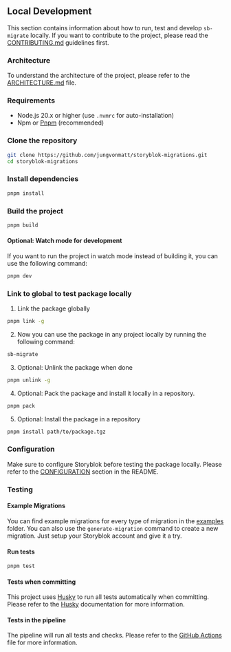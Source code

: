## Local Development

This section contains information about how to run, test and develop `sb-migrate` locally. If you want to contribute to the project, please read the [CONTRIBUTING.md](CONTRIBUTING.md) guidelines first.

### Architecture

To understand the architecture of the project, please refer to the [ARCHITECTURE.md](ARCHITECTURE.md) file.

### Requirements

- Node.js 20.x or higher (use `.nvmrc` for auto-installation)
- Npm or [Pnpm](https://pnpm.io/installation) (recommended)

### Clone the repository

```bash
git clone https://github.com/jungvonmatt/storyblok-migrations.git
cd storyblok-migrations
```

### Install dependencies

```bash
pnpm install
```

### Build the project

```bash
pnpm build
```

#### Optional: Watch mode for development

If you want to run the project in watch mode instead of building it, you can use the following command:

```bash
pnpm dev
```

### Link to global to test package locally

1. Link the package globally

```bash
pnpm link -g
```

2. Now you can use the package in any project locally by running the following command:

```bash
sb-migrate
```

3. Optional: Unlink the package when done

```bash
pnpm unlink -g
```

4. Optional: Pack the package and install it locally in a repository.

```bash
pnpm pack
```

5. Optional: Install the package in a repository

```bash
pnpm install path/to/package.tgz
```

### Configuration

Make sure to configure Storyblok before testing the package locally. Please refer to the [CONFIGURATION](README.md#configuration) section in the README.

### Testing

#### Example Migrations

You can find example migrations for every type of migration in the [examples](examples) folder. You can also use the `generate-migration` command to create a new migration. Just setup your Storyblok account and give it a try.

#### Run tests

```bash
pnpm test
```

#### Tests when committing

This project uses [Husky](https://typicode.github.io/husky/#/) to run all tests automatically when committing. Please refer to the [Husky](https://typicode.github.io/husky/#/) documentation for more information.

#### Tests in the pipeline

The pipeline will run all tests and checks. Please refer to the [GitHub Actions](.github/workflows/test.yaml) file for more information.
